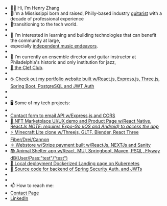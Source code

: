 - 👋🏽 Hi, I’m Henry Zhang
- 🎸I'm a Mississippi born and raised, Philly-based industry [guitarist](https://www.youtube.com/watch?v=R6bBF_57KaY) with a decade of professional experience 
- 💾transitioning to the tech world.
- 
- 👀 I’m interested in learning and building technologies that can benefit the community at large, 
- especially [independent music endeavors](https://www.youtube.com/watch?v=2xAy6lxBZLY).
- 
- 🌱 I’m currently an ensemble director and guitar instructor at Philadelphia's historic and only institution for jazz, 
- [🎷 the Clef Club](https://clefclubofjazz.org/). 
-
- [☕️ Check out my portfolio website built w/React.js, Express.js, Three.js, Spring Boot, PostgreSQL and JWT Auth](https://jwtportfoliofrontend.vercel.app/)
- 
- 
- 🖥 Some of my tech projects:
- 
- [Contact form to email API w/Express.js and CORS](https://github.com/hzhang20902/contactformapi)
- [📱 NFT Marketplace UI/UX demo and Product Page w/React Native, ReactJs *NOTE: requires Expo-Go (iOS and Android) to access the app*](https://cold-waterfall-0983.on.fleek.co/)
- [⚡️ Minecraft Lite clone w/Threejs, GLTF, Blender, React Three Fiber/Drei/Cannon](https://minecraft3clone-g8o6.vercel.app/)
- [⚛️ Webstore w/Stripe payment built w/ReactJs, NEXTJs and Sanity](https://ecommerce-react-hzhang20902.vercel.app/)
- [📚 Animal Shelter app w/React, MUI, Springboot, Maven, PSQL, Flyway dB(User/Pass:"test"/"test")](https://liftoffanimalshelterapp.vercel.app/)
- [🐳 Local deployment Dockerized Landing page on Kubernetes](https://github.com/hzhang20902/portfolioFSdockerDeploy)
- [🔐 Source code for backend of Spring Security Auth. and JWTs](https://github.com/hzhang20902/jwtSetup)
- 
- 
- 📫 How to reach me: 
- [Contact Page](https://jwtportfoliofrontend.vercel.app/contact)
- [LinkedIn](https://www.linkedin.com/in/henryzthatsme)


<!---
hzhang20902/hzhang20902 is a ✨ special ✨ repository because its `README.md` (this file) appears on your GitHub profile.
You can click the Preview link to take a look at your changes.
--->
